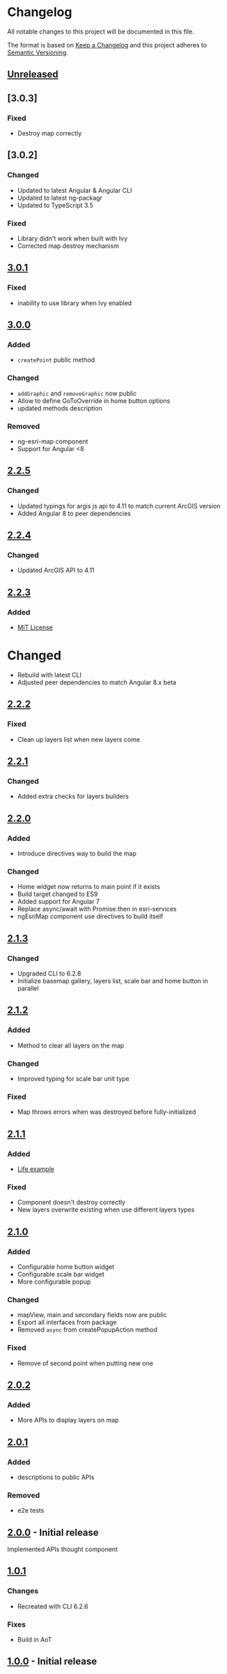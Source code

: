 # Changelog
All notable changes to this project will be documented in this file.

The format is based on [Keep a Changelog](https://keepachangelog.com/en/1.0.0/)
and this project adheres to [Semantic Versioning](https://semver.org/spec/v2.0.0.html).

## [Unreleased]
## [3.0.3]
### Fixed
- Destroy map correctly

## [3.0.2]
### Changed
- Updated to latest Angular & Angular CLI
- Updated to latest ng-packagr
- Updated to TypeScript 3.5

### Fixed
- Library didn't work when built with Ivy
- Corrected map destroy mechanism

## [3.0.1]
### Fixed
- inability to use library when Ivy enabled

## [3.0.0]
### Added
- `createPoint` public method

### Changed
- `addGraphic` and `removeGraphic` now public
- Allow to define GoToOverride in home button options
- updated methods description

### Removed
- ng-esri-map component
- Support for Angular <8

## [2.2.5]
### Changed
- Updated typings for argis js api to 4.11 to match current ArcGIS version
- Added Angular 8 to peer dependencies

## [2.2.4]
### Changed
- Updated ArcGIS API to 4.11

## [2.2.3]
### Added
- [MIT License](LICENSE)

# Changed
- Rebuild with latest CLI
- Adjusted peer dependencies to match Angular 8.x beta

## [2.2.2]
### Fixed
- Clean up layers list when new layers come

## [2.2.1]
### Changed
- Added extra checks for layers builders

## [2.2.0]
### Added
- Introduce directives way to build the map

### Changed
- Home widget now returns to main point if it exists
- Build target changed to ES9
- Added support for Angular 7
- Replace async/await with Promise.then in esri-services
- ngEsriMap component use directives to build itself

## [2.1.3]
### Changed
- Upgraded CLI to 6.2.8
- Initialize basemap gallery, layers list, scale bar and home button in parallel

## [2.1.2]
### Added
- Method to clear all layers on the map

### Changed
- Improved typing for scale bar unit type

### Fixed
- Map throws errors when was destroyed before fully-initialized

## [2.1.1]
### Added
- [Life example](https://l2jliga.github.io/esri-map)

### Fixed
- Component doesn't destroy correctly
- New layers overwrite existing when use different layers types

## [2.1.0]
### Added
- Configurable home button widget
- Configurable scale bar widget
- More configurable popup

### Changed
- mapView, main and secondary fields now are public
- Export all interfaces from package
- Removed `async` from createPopupAction method

### Fixed
- Remove of second point when putting new one

## [2.0.2]
### Added
- More APIs to display layers on map

## [2.0.1]
### Added
- descriptions to public APIs

### Removed
- e2e tests

## [2.0.0] - Initial release
Implemented APIs thought component

## [1.0.1]
### Changes
- Recreated with CLI 6.2.6

### Fixes
- Build in AoT

## [1.0.0] - Initial release

[Unreleased]: https://github.com/L2jLiga/esri-map/compare/v3.0.2...HEAD
[3.0.1]: https://github.com/L2jLiga/esri-map/compare/v3.0.1...v3.0.2
[3.0.1]: https://github.com/L2jLiga/esri-map/compare/v3.0.0...v3.0.1
[3.0.0]: https://github.com/L2jLiga/esri-map/compare/v2.2.5...v3.0.0
[2.2.5]: https://github.com/L2jLiga/esri-map/compare/v2.2.4...v2.2.5
[2.2.4]: https://github.com/L2jLiga/esri-map/compare/v2.2.3...v2.2.4
[2.2.3]: https://github.com/L2jLiga/esri-map/compare/v2.2.2...v2.2.3
[2.2.2]: https://github.com/L2jLiga/esri-map/compare/v2.2.1...v2.2.2
[2.2.1]: https://github.com/L2jLiga/esri-map/compare/v2.2.0...v2.2.1
[2.2.0]: https://github.com/L2jLiga/esri-map/compare/v2.1.3...v2.2.0
[2.1.3]: https://github.com/L2jLiga/esri-map/compare/v2.1.2...v2.1.3
[2.1.2]: https://github.com/L2jLiga/esri-map/compare/v2.1.1...v2.1.2
[2.1.1]: https://github.com/L2jLiga/esri-map/compare/v2.1.0...v2.1.1
[2.1.0]: https://github.com/L2jLiga/esri-map/compare/4fa4348...v2.1.0
[2.0.2]: https://github.com/L2jLiga/esri-map/compare/v2.0.1...4fa4348
[2.0.1]: https://github.com/L2jLiga/esri-map/compare/v2.0.0...v2.0.1
[2.0.0]: https://github.com/L2jLiga/esri-map/compare/v1.0.1...v2.0.0
[1.0.1]: https://github.com/L2jLiga/esri-map/compare/74a89d1...v1.0.1
[1.0.0]: https://github.com/L2jLiga/esri-map/compare/41b70cb...74a89d1
